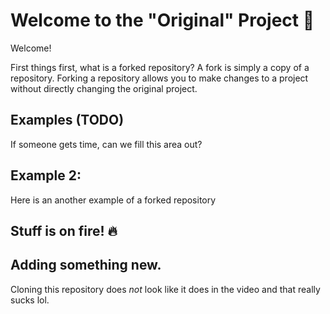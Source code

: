 # Welcome to the "Original" Project 🎉

Welcome!

First things first, what is a forked repository? A fork is simply a copy of a repository. Forking a repository allows you to make changes to a project without directly changing the original project.


## Examples (TODO)
If someone gets time, can we fill this area out?



## Example 2:
Here is an another example of a forked repository

## Stuff is on fire! 🔥

## Adding something new.

Cloning this repository does *not* look like it does in the video and that really sucks lol.
